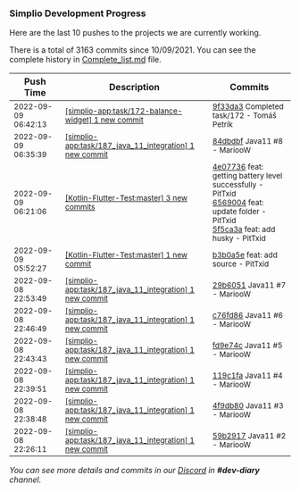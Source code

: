 
### Simplio Development Progress

Here are the last 10 pushes to the projects we are currently working.

There is a total of 3163 commits since 10/09/2021. You can see the complete history in
 [Complete_list.md](Complete_list.md) file.

| Push Time | Description | Commits |
| --- | --- | --- |
| <sub>2022-09-09 06:42:13</sub> | <sub>[[simplio-app:task/172\-balance\-widget] 1 new commit](https://github.com/SimplioOfficial/simplio-app/commit/9f33da324c5f94d56c06a4fd3e8a44178cc13433)</sub> | <sub>[9f33da3](https://github.com/SimplioOfficial/simplio-app/commit/9f33da324c5f94d56c06a4fd3e8a44178cc13433) Completed task/172 - Tomáš Petrík</sub> |
| <sub>2022-09-09 06:35:39</sub> | <sub>[[simplio-app:task/187\_java\_11\_integration] 1 new commit](https://github.com/SimplioOfficial/simplio-app/commit/84dbdbfce96a4556f55921bdf09066cdf5ddd398)</sub> | <sub>[84dbdbf](https://github.com/SimplioOfficial/simplio-app/commit/84dbdbfce96a4556f55921bdf09066cdf5ddd398) Java11 #8 - MariooW</sub> |
| <sub>2022-09-09 06:21:06</sub> | <sub>[[Kotlin-Flutter-Test:master] 3 new commits](https://github.com/SimplioOfficial/Kotlin-Flutter-Test/compare/b3b0a5ed40ad...5f5ca3a38bf5)</sub> | <sub>[4e07736](https://github.com/SimplioOfficial/Kotlin-Flutter-Test/commit/4e07736ca3767b6930f9e5e2b48bb049bfe09ac6) feat: getting battery level successfully - PitTxid<br>[6569004](https://github.com/SimplioOfficial/Kotlin-Flutter-Test/commit/6569004058c9c92f702bbbecd9be42b58798946b) feat: update folder - PitTxid<br>[5f5ca3a](https://github.com/SimplioOfficial/Kotlin-Flutter-Test/commit/5f5ca3a38bf573829eecdedbbaf95ffbd2946f0b) feat: add husky - PitTxid</sub> |
| <sub>2022-09-09 05:52:27</sub> | <sub>[[Kotlin-Flutter-Test:master] 1 new commit](https://github.com/SimplioOfficial/Kotlin-Flutter-Test/commit/b3b0a5ed40ad1cf12bb2da1c1c9580e0a543906b)</sub> | <sub>[b3b0a5e](https://github.com/SimplioOfficial/Kotlin-Flutter-Test/commit/b3b0a5ed40ad1cf12bb2da1c1c9580e0a543906b) feat: add source - PitTxid</sub> |
| <sub>2022-09-08 22:53:49</sub> | <sub>[[simplio-app:task/187\_java\_11\_integration] 1 new commit](https://github.com/SimplioOfficial/simplio-app/commit/29b60510b8e4ae2fb67765346689a943322a94c0)</sub> | <sub>[29b6051](https://github.com/SimplioOfficial/simplio-app/commit/29b60510b8e4ae2fb67765346689a943322a94c0) Java11 #7 - MariooW</sub> |
| <sub>2022-09-08 22:46:49</sub> | <sub>[[simplio-app:task/187\_java\_11\_integration] 1 new commit](https://github.com/SimplioOfficial/simplio-app/commit/c76fd86d9ff0c601c66ea059d37babb32b725d48)</sub> | <sub>[c76fd86](https://github.com/SimplioOfficial/simplio-app/commit/c76fd86d9ff0c601c66ea059d37babb32b725d48) Java11 #6 - MariooW</sub> |
| <sub>2022-09-08 22:43:43</sub> | <sub>[[simplio-app:task/187\_java\_11\_integration] 1 new commit](https://github.com/SimplioOfficial/simplio-app/commit/fd9e74cab976a9360f3417ef41de7371b2e5de87)</sub> | <sub>[fd9e74c](https://github.com/SimplioOfficial/simplio-app/commit/fd9e74cab976a9360f3417ef41de7371b2e5de87) Java11 #5 - MariooW</sub> |
| <sub>2022-09-08 22:39:51</sub> | <sub>[[simplio-app:task/187\_java\_11\_integration] 1 new commit](https://github.com/SimplioOfficial/simplio-app/commit/119c1fa61980ea0a3bb857ea6a66d44c45c4334e)</sub> | <sub>[119c1fa](https://github.com/SimplioOfficial/simplio-app/commit/119c1fa61980ea0a3bb857ea6a66d44c45c4334e) Java11 #4 - MariooW</sub> |
| <sub>2022-09-08 22:38:48</sub> | <sub>[[simplio-app:task/187\_java\_11\_integration] 1 new commit](https://github.com/SimplioOfficial/simplio-app/commit/4f9db80f1cbb4b6a19914b6c357efb91d49c9422)</sub> | <sub>[4f9db80](https://github.com/SimplioOfficial/simplio-app/commit/4f9db80f1cbb4b6a19914b6c357efb91d49c9422) Java11 #3 - MariooW</sub> |
| <sub>2022-09-08 22:26:11</sub> | <sub>[[simplio-app:task/187\_java\_11\_integration] 1 new commit](https://github.com/SimplioOfficial/simplio-app/commit/59b29176053589a7199018a73ffcb2be66f21fb2)</sub> | <sub>[59b2917](https://github.com/SimplioOfficial/simplio-app/commit/59b29176053589a7199018a73ffcb2be66f21fb2) Java11 #2 - MariooW</sub> |

_You can see more details and commits in our [Discord](https://discord.gg/aKhjuwZmdP) in **#dev-diary** channel._
